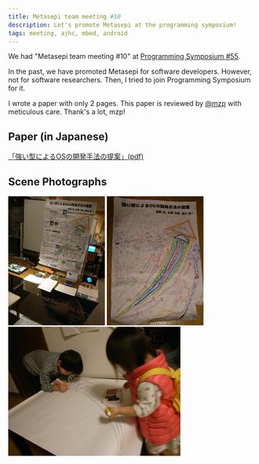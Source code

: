 ```yaml
---
title: Metasepi team meeting #10
description: Let's promote Metasepi at the programming symposium!
tags: meeting, ajhc, mbed, android
---
```


We had "Metasepi team meeting #10" at
[Programming Symposium #55](http://www.ipsj.or.jp/prosym/55/55CFA.html).

In the past, we have promoted Metasepi for software developers.
However, not for software researchers.
Then, I tried to join Programming Symposium for it.

I wrote a paper with only 2 pages.
This paper is reviewed by [\@mzp](https://twitter.com/mzp) with meticulous
care.
Thank's a lot, mzp!

## Paper (in Japanese)

[「強い型によるOSの開発手法の提案」(pdf)](/doc/20140110_prosym55.pdf)

## Scene Photographs

![](/img/20140110_poster3.jpg)  ![](/img/20140110_poster2.jpg)
![](/img/20140110_poster1.jpg)
